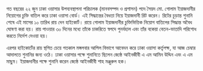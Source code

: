 গত বছরের ২২ জুন ঢাকা ওয়াসার উপব্যবস্থাপনা পরিচালক (মানবসম্পদ ও প্রশাসন) পদে সৈয়দ মো. গোলাম ইয়াজদানীর নিয়োগের চুক্তি বাতিল করে ঢাকা ওয়াসা বোর্ড। এই সিদ্ধান্তের বৈধতা নিয়ে ইয়াজদানী রিট করেন। রিটের চূড়ান্ত শুনানি শেষে এই মাসের ১০ তারিখ রায় দেন হাইকোর্ট। রায়ে গোলাম ইয়াজদানীর চুক্তিভিত্তিক নিয়োগ বাতিলের সিদ্ধান্ত অবৈধ ঘোষণা করা হয়। রায় পাওয়ার ৩০ দিনের মধ্যে তাঁকে চাকরিতে স্বপদে পুনর্বহাল এবং তাঁর বকেয়া বেতন-ভাতাদি পরিশোধ করতে নির্দেশ দেওয়া হয়।

এরপর হাইকোর্টের রায় স্থগিত চেয়ে গতকাল মঙ্গলবার আপিল বিভাগে আবেদন করে ঢাকা ওয়াসা কর্তৃপক্ষ, যা আজ চেম্বার আদালতে শুনানির জন্য ওঠে। ঢাকা ওয়াসার পক্ষে শুনানিতে ছিলেন জ্যেষ্ঠ আইনজীবী এ এম আমিন উদ্দিন এবং এ এম মাছুম। ইয়াজদানীর পক্ষে শুনানি করেন জ্যেষ্ঠ আইনজীবী শাহ মঞ্জুরুল হক।
